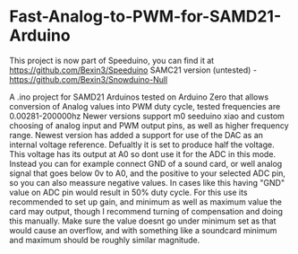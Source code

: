 # Fast-Analog-to-PWM-for-SAMD21-Arduino

This project is now part of Speeduino, you can find it at https://github.com/Bexin3/Speeduino
SAMC21 version (untested) - https://github.com/Bexin3/Snowduino-Null


A .ino project for SAMD21 Arduinos tested on Arduino Zero that allows conversion of Analog values into PWM duty cycle, tested frequencies are 0.00281-200000hz
Newer versions support m0 seeduino xiao and custom choosing of analog input and PWM output pins, as well as higher frequency range.
Newest version has added a support for use of the DAC as an internal voltage reference. Defualtly it is set to produce half the voltage. This voltage has its output at A0 so dont use it for the ADC in this mode. Instead you can for example connect GND of a sound card, or well analog signal that goes below 0v to A0, and the positive to your selected ADC pin, so you can also meassure negative values. In cases like this having "GND" value on ADC pin would result in 50% duty cycle. For this use its recommended to set up gain, and minimum as well as maximum value the card may output, though I recommend turning of compensation and doing this manually. Make sure the value doesnt go under minimum set as that would cause an overflow, and with something like a soundcard minimum and maximum should be roughly similar magnitude.
